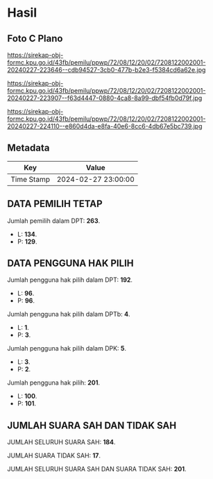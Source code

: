 # Hasil

## Foto C Plano

https://sirekap-obj-formc.kpu.go.id/43fb/pemilu/ppwp/72/08/12/20/02/7208122002001-20240227-223646--cdb94527-3cb0-477b-b2e3-f5384cd6a62e.jpg

https://sirekap-obj-formc.kpu.go.id/43fb/pemilu/ppwp/72/08/12/20/02/7208122002001-20240227-223907--f63d4447-0880-4ca8-8a99-dbf54fb0d79f.jpg

https://sirekap-obj-formc.kpu.go.id/43fb/pemilu/ppwp/72/08/12/20/02/7208122002001-20240227-224110--e860d4da-e8fa-40e6-8cc6-4db67e5bc739.jpg


## Metadata

| Key        | Value               |
| ---------- | ------------------- |
| Time Stamp | 2024-02-27 23:00:00 |


## DATA PEMILIH TETAP

Jumlah pemilih dalam DPT: **263**.
 * L: **134**.
 * P: **129**.

## DATA PENGGUNA HAK PILIH

Jumlah pengguna hak pilih dalam DPT: **192**.
 * L: **96**.
 * P: **96**.

Jumlah pengguna hak pilih dalam DPTb: **4**.
 * L: **1**.
 * P: **3**.

Jumlah pengguna hak pilih dalam DPK: **5**.
 * L: **3**.
 * P: **2**.

Jumlah pengguna hak pilih: **201**.
 * L: **100**.
 * P: **101**.

## JUMLAH SUARA SAH DAN TIDAK SAH

JUMLAH SELURUH SUARA SAH: **184**.

JUMLAH SUARA TIDAK SAH: **17**.

JUMLAH SELURUH SUARA SAH DAN SUARA TIDAK SAH: **201**.


